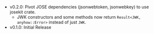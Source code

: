 - v0.2.0: Pivot JOSE dependencies (jsonwebtoken, jsonwebkey) to use josekit crate.
  - JWK constructors and some methods now return `Result<JWK, anyhow::Error>`
    instead of just `JWK`.
- v0.1.0: Initial Release
